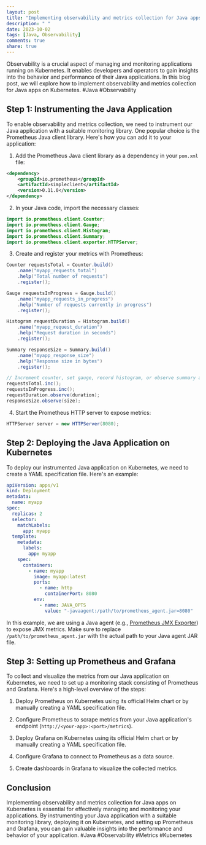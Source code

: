 ```yaml
---
layout: post
title: "Implementing observability and metrics collection for Java apps on Kubernetes"
description: " "
date: 2023-10-02
tags: [Java, Observability]
comments: true
share: true
---
```


Observability is a crucial aspect of managing and monitoring applications running on Kubernetes. It enables developers and operators to gain insights into the behavior and performance of their Java applications. In this blog post, we will explore how to implement observability and metrics collection for Java apps on Kubernetes. #Java #Observability

## Step 1: Instrumenting the Java Application

To enable observability and metrics collection, we need to instrument our Java application with a suitable monitoring library. One popular choice is the Prometheus Java client library. Here's how you can add it to your application:

1. Add the Prometheus Java client library as a dependency in your `pom.xml` file:
```xml
<dependency>
    <groupId>io.prometheus</groupId>
    <artifactId>simpleclient</artifactId>
    <version>0.11.0</version>
</dependency>
```

2. In your Java code, import the necessary classes:
```java
import io.prometheus.client.Counter;
import io.prometheus.client.Gauge;
import io.prometheus.client.Histogram;
import io.prometheus.client.Summary;
import io.prometheus.client.exporter.HTTPServer;
```

3. Create and register your metrics with Prometheus:
```java
Counter requestsTotal = Counter.build()
    .name("myapp_requests_total")
    .help("Total number of requests")
    .register();

Gauge requestsInProgress = Gauge.build()
    .name("myapp_requests_in_progress")
    .help("Number of requests currently in progress")
    .register();

Histogram requestDuration = Histogram.build()
    .name("myapp_request_duration")
    .help("Request duration in seconds")
    .register();

Summary responseSize = Summary.build()
    .name("myapp_response_size")
    .help("Response size in bytes")
    .register();

// Increment counter, set gauge, record histogram, or observe summary as needed
requestsTotal.inc();
requestsInProgress.inc();
requestDuration.observe(duration);
responseSize.observe(size);
```

4. Start the Prometheus HTTP server to expose metrics:
```java
HTTPServer server = new HTTPServer(8080);
```

## Step 2: Deploying the Java Application on Kubernetes

To deploy our instrumented Java application on Kubernetes, we need to create a YAML specification file. Here's an example:

```yaml
apiVersion: apps/v1
kind: Deployment
metadata:
  name: myapp
spec:
  replicas: 2
  selector:
    matchLabels:
      app: myapp
  template:
    metadata:
      labels:
        app: myapp
    spec:
      containers:
        - name: myapp
          image: myapp:latest
          ports:
            - name: http
              containerPort: 8080
          env:
            - name: JAVA_OPTS
              value: "-javaagent:/path/to/prometheus_agent.jar=8080"
```

In this example, we are using a Java agent (e.g., [Prometheus JMX Exporter](https://github.com/prometheus/jmx_exporter)) to expose JMX metrics. Make sure to replace `/path/to/prometheus_agent.jar` with the actual path to your Java agent JAR file.

## Step 3: Setting up Prometheus and Grafana

To collect and visualize the metrics from our Java application on Kubernetes, we need to set up a monitoring stack consisting of Prometheus and Grafana. Here's a high-level overview of the steps:

1. Deploy Prometheus on Kubernetes using its official Helm chart or by manually creating a YAML specification file.

2. Configure Prometheus to scrape metrics from your Java application's endpoint (`http://<your-app>:<port>/metrics`).

3. Deploy Grafana on Kubernetes using its official Helm chart or by manually creating a YAML specification file.

4. Configure Grafana to connect to Prometheus as a data source.

5. Create dashboards in Grafana to visualize the collected metrics.

## Conclusion

Implementing observability and metrics collection for Java apps on Kubernetes is essential for effectively managing and monitoring your applications. By instrumenting your Java application with a suitable monitoring library, deploying it on Kubernetes, and setting up Prometheus and Grafana, you can gain valuable insights into the performance and behavior of your application. #Java #Observability #Metrics #Kubernetes